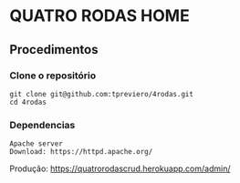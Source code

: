 # QUATRO RODAS HOME

## Procedimentos
### Clone o repositório

```console
git clone git@github.com:tpreviero/4rodas.git
cd 4rodas
```
### Dependencias
```console
Apache server
Download: https://httpd.apache.org/
```
Produção: https://quatrorodascrud.herokuapp.com/admin/
